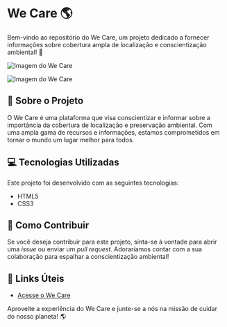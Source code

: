 # We Care :earth_americas:

Bem-vindo ao repositório do We Care, um projeto dedicado a fornecer informações sobre cobertura ampla de localização e conscientização ambiental! :seedling:

![Imagem do We Care](https://github.com/pauloninja/Wide-Dev-Club/assets/102436341/ba44efff-710c-440e-8dce-910a76b1edec)

![Imagem do We Care](https://github.com/pauloninja/Wide-Dev-Club/assets/102436341/55933eba-5dc9-43e5-811e-4b90eb0a2827)

## :rocket: Sobre o Projeto

O We Care é uma plataforma que visa conscientizar e informar sobre a importância da cobertura de localização e preservação ambiental. Com uma ampla gama de recursos e informações, estamos comprometidos em tornar o mundo um lugar melhor para todos.

## :computer: Tecnologias Utilizadas

Este projeto foi desenvolvido com as seguintes tecnologias:

- HTML5
- CSS3

## :page_with_curl: Como Contribuir

Se você deseja contribuir para este projeto, sinta-se à vontade para abrir uma _issue_ ou enviar um _pull request_. Adoraríamos contar com a sua colaboração para espalhar a conscientização ambiental!

## :link: Links Úteis

- [Acesse o We Care](https://paulo-santos360.github.io/Wide-Dev-Club/)

Aproveite a experiência do We Care e junte-se a nós na missão de cuidar do nosso planeta! :earth_americas:
